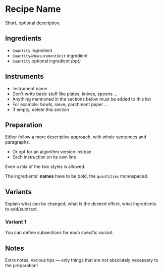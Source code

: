 # Recipe Name

Short, optional description.

## Ingredients

- `Quantity` ingredient
- `Quantity&MeasurementUnit` ingredient
- `Quantity` optional ingredient _(opt)_

## Instruments

- Instrument name
- Don't write basic stuff like plates, knives, spoons ...
- Anything mentioned in the sections below must be added to this list
- For example: bowls, sieve, parchment paper ...
- If empty, delete this section

## Preparation

Either follow a more descriptive approach, with whole sentences and paragraphs.

- Or opt for an algorithm version instead
- Each instruction on its own line

Even a mix of the two styles is allowed.

The ingredients' **names** have to be bold, the `quantities` monospaced.

## Variants

Explain what can be changed, what is the desired effect, what ingredients to add/subtract.

### Variant 1

You can define subsections for each specific variant.

## Notes

Extra notes, various tips — only things that are not absolutely necessary to the preparation!
